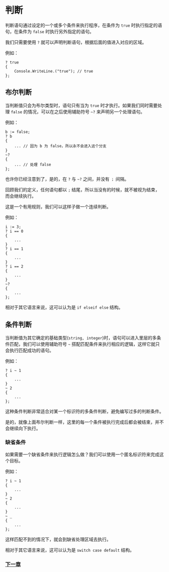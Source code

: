 # 判断
判断语句通过设定的一个或多个条件来执行程序，在条件为 `true` 时执行指定的语句，在条件为 `false` 时执行另外指定的语句。

我们只需要使用 `?` 就可以声明判断语句，根据后面的值进入对应的区域。

例如：
```
? true
{
    Console.WriteLine.("true"); // true
};
```
## 布尔判断
当判断值只会为布尔类型时，语句只有当为 `true` 时才执行。如果我们同时需要处理 `false` 的情况，可以在之后使用辅助符号 `~?` 来声明另一个处理语句。

例如：
```
b := false;
? b
{
    ... // 因为 b 为 false，所以永不会进入这个分支 
}
~?
{
    ... // 处理 false
};
```
也许你已经注意到了，是的，在 `?` 与 `~?` 之间，并没有 `；` 间隔。

回顾我们的定义，任何语句都以 `;` 结尾，所以当没有的时候，就不被视为结束，而会继续执行。

这是一个有用规则，我们可以这样子做一个连续判断。

例如：
```
i := 3;
? i == 0
{
    ...
}
? i == 1
{
    ...
}
? i == 2
{
    ...
}
~? 
{
    ...
};
```
相对于其它语言来说，这可以认为是 `if elseif else` 结构。
## 条件判断
当判断值为其它确定的基础类型(`string, integer`)时，语句可以进入里层的多条件匹配，我们可以使用辅助符号 `~` 搭配匹配条件来执行相应的逻辑，这样它就只会执行匹配成功的语句。

例如：
```
? i ~ 1
{
    ...
}
~ 2
{
    ...
};
```
这种条件判断非常适合对某一个标识符的多条件判断，避免编写过多的判断条件。

是的，就像上面布尔判断一样，这里的每一个条件被执行完成后都会被结束，并不会继续向下执行。

### 缺省条件
如果需要一个缺省条件来执行逻辑怎么做？我们可以使用一个匿名标识符来完成这个目标。

例如：
```
? i ~ 1
{
    ...
}
~ 2
{
    ...
}
~ _
{
    ...
};
```
这样匹配不到的情况下，就会到缺省处理区域去执行。

相对于其它语言来说，这可以认为是 `switch case default` 结构。

### [下一章](循环.md)